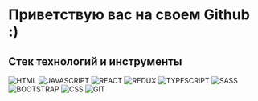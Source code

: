# Приветствую вас на своем Github :)
## Стек технологий и инструменты

![HTML](https://img.shields.io/badge/-HTML5-090909?style=for-the-badge&logo=html5)
![JAVASCRIPT](https://img.shields.io/badge/-JAVASCRIPT-323330?style=for-the-badge&logo=javascript)
![REACT](https://img.shields.io/badge/-REACT-323330?style=for-the-badge&logo=react)
![REDUX](https://img.shields.io/badge/-REDUX-090909?style=for-the-badge&logo=redux)
![TYPESCRIPT](https://img.shields.io/badge/-TYPESCRIPT-323330?style=for-the-badge&logo=typescript)
![SASS](https://img.shields.io/badge/-SASS-090909?style=for-the-badge&logo=sass)
![BOOTSTRAP](https://img.shields.io/badge/-BOOTSTRAP-090909?style=for-the-badge&logo=bootstrap)
![CSS](https://img.shields.io/badge/-CSS-090909?style=for-the-badge&logo=css3)
![GIT](https://img.shields.io/badge/-GIT-090909?style=for-the-badge&logo=git)









<!--
**sheyhmansur/sheyhmansur** is a ✨ _special_ ✨ repository because its `README.md` (this file) appears on your GitHub profile.

Here are some ideas to get you started:

- 🔭 I’m currently working on ...
- 🌱 I’m currently learning ...
- 👯 I’m looking to collaborate on ...
- 🤔 I’m looking for help with ...
- 💬 Ask me about ...
- 📫 How to reach me: ...
- 😄 Pronouns: ...
- ⚡ Fun fact: ...
-->
